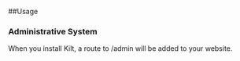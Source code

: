 ##Usage

### Administrative System

When you install Kilt, a route to /admin will be added to your website.
